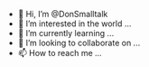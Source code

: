 - 👋 Hi, I’m @DonSmalltalk
- 👀 I’m interested in the world ...
- 🌱 I’m currently learning ...
- 💞️ I’m looking to collaborate on ...
- 📫 How to reach me ...

<!---
DonSmalltalk/DonSmalltalk is a ✨ special ✨ repository because its `README.md` (this file) appears on your GitHub profile.
You can click the Preview link to take a look at your changes.
--->
